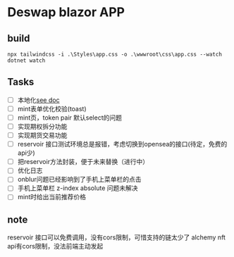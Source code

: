 # Deswap blazor APP


## build

```shell
npx tailwindcss -i .\Styles\app.css -o .\wwwroot\css\app.css --watch
dotnet watch
```

## Tasks

- [ ] 本地化[see doc](https://learn.microsoft.com/en-us/aspnet/core/blazor/globalization-localization?view=aspnetcore-8.0)
- [ ] mint表单优化校验(toast)
- [ ] mint页，token pair 默认select的问题
- [ ] 实现期权拆分功能
- [ ] 实现期货交易功能
- [ ] reservoir 接口测试环境总是报错，考虑切换到opensea的接口(待定，免费的api少)
- [ ] 把reservoir方法封装，便于未来替换（进行中）
- [ ] 优化日志
- [ ] onblur问题已经影响到了手机上菜单栏的点击
- [ ] 手机上菜单栏 z-index absolute 问题未解决
- [ ] mint时给出当前推荐价格

## note

reservoir 接口可以免费调用，没有cors限制，可惜支持的链太少了
alchemy nft api有cors限制，没法前端主动发起
